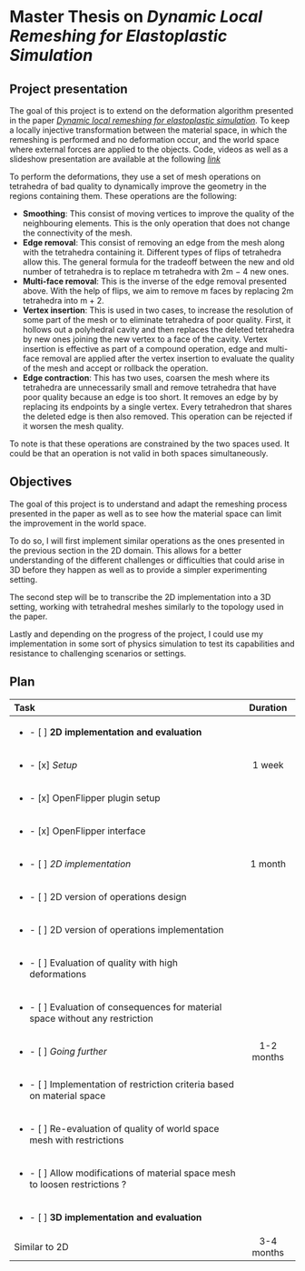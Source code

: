 # Master Thesis on *Dynamic Local Remeshing for Elastoplastic Simulation*

## Project presentation

The goal of this project is to extend on the deformation algorithm presented in the paper [*Dynamic local remeshing
for elastoplastic simulation*](/Documentation/Papers/qt2sf0b2b5.pdf). To keep a locally injective transformation between the material space, in which the
remeshing is performed and no deformation occur, and the world space where external forces are applied to the
objects. Code, videos as well as a slideshow presentation are available at the following [*link*](http://graphics.berkeley.edu/papers/Wicke-DLR-2010-07/)

To perform the deformations, they use a set of mesh operations on tetrahedra of bad quality to dynamically
improve the geometry in the regions containing them. These operations are the following:

- **Smoothing**: This consist of moving vertices to improve the quality of the neighbouring elements. This is
the only operation that does not change the connectivity of the mesh.
- **Edge removal**: This consist of removing an edge from the mesh along with the tetrahedra containing it.
Different types of flips of tetrahedra allow this. The general formula for the tradeoff between the new and
old number of tetrahedra is to replace m tetrahedra with 2m − 4 new ones.
- **Multi-face removal**: This is the inverse of the edge removal presented above. With the help of flips, we
aim to remove m faces by replacing 2m tetrahedra into m + 2.
- **Vertex insertion**: This is used in two cases, to increase the resolution of some part of the mesh or to
eliminate tetrahedra of poor quality. First, it hollows out a polyhedral cavity and then replaces the deleted
tetrahedra by new ones joining the new vertex to a face of the cavity. Vertex insertion is effective as part
of a compound operation, edge and multi-face removal are applied after the vertex insertion to evaluate the
quality of the mesh and accept or rollback the operation.
- **Edge contraction**: This has two uses, coarsen the mesh where its tetrahedra are unnecessarily small and
remove tetrahedra that have poor quality because an edge is too short. It removes an edge by by replacing
its endpoints by a single vertex. Every tetrahedron that shares the deleted edge is then also removed. This
operation can be rejected if it worsen the mesh quality.

To note is that these operations are constrained by the two spaces used. It could be that an operation is not
valid in both spaces simultaneously.

## Objectives

The goal of this project is to understand and adapt the remeshing process presented in the paper as well as to see
how the material space can limit the improvement in the world space.

To do so, I will first implement similar operations as the ones presented in the previous section in the 2D domain.
This allows for a better understanding of the different challenges or difficulties that could arise in 3D before they
happen as well as to provide a simpler experimenting setting.

The second step will be to transcribe the 2D implementation into a 3D setting, working with tetrahedral meshes
similarly to the topology used in the paper.

Lastly and depending on the progress of the project, I could use my implementation in some sort of physics
simulation to test its capabilities and resistance to challenging scenarios or settings.

## Plan

| Task | Duration |
| :--- | :---: |
|<ul><li>- [ ] **2D implementation and evaluation** </li></ul>| |
|<ul><li>- [x] *Setup* </li></ul>| 1 week |
|<ul><li>- [x] OpenFlipper plugin setup </li></ul>|  |
|<ul><li>- [x] OpenFlipper interface </li></ul>| |
|<ul><li>- [ ] *2D implementation* </li></ul>| 1 month |
|<ul><li>- [ ] 2D version of operations design </li></ul>| |
|<ul><li>- [ ] 2D version of operations implementation </li></ul>| |
|<ul><li>- [ ] Evaluation of quality with high deformations </li></ul>| |
|<ul><li>- [ ] Evaluation of consequences for material space without any restriction</li></ul> | |
|<ul><li>- [ ] *Going further* </li></ul>| 1-2 months |
|<ul><li>- [ ] Implementation of restriction criteria based on material space|
|<ul><li>- [ ] Re-evaluation of quality of world space mesh with restrictions|
|<ul><li>- [ ] Allow modifications of material space mesh to loosen restrictions ?|
|<ul><li>- [ ] **3D implementation and evaluation** </li></ul>| |
|Similar to 2D| 3-4 months|
